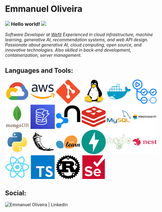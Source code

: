 # Emmanuel Oliveira

### <img src="https://github.com/TheDudeThatCode/TheDudeThatCode/blob/master/Assets/Hi.gif" width="29px"> Hello world!&nbsp;<img src="https://github.com/TheDudeThatCode/TheDudeThatCode/blob/master/Assets/Earth.gif" width="24px">

<p>
  <em>
    Software Developer at <a href="https://www.linkedin.com/company/wefitoficial/">Wefit</a> Experienced in cloud infrastructure, machine learning, generative AI, recommendation systems, and web API design. Passionate about generative AI, cloud computing, open source, and innovative technologies. Also skilled in back-end development, containerization, server management.
  </em>  
</p>

## Languages and Tools:
  <a href="https://github.com/emmanuel-oliveira"><img height="80" src="https://github.com/devicons/devicon/blob/master/icons/googlecloud/googlecloud-original.svg"></a>
  <a href="https://github.com/emmanuel-oliveira"><img height="80" src="https://github.com/devicons/devicon/blob/master/icons/amazonwebservices/amazonwebservices-original-wordmark.svg"></a>
  <a href="https://github.com/emmanuel-oliveira"><img height="80" src="https://github.com/devicons/devicon/blob/master/icons/git/git-plain.svg"></a>
  <a href="https://github.com/emmanuel-oliveira"><img height="80" src="https://github.com/devicons/devicon/blob/master/icons/linux/linux-original.svg"></a>
  <a href="https://github.com/emmanuel-oliveira"><img height="80" src="https://github.com/devicons/devicon/blob/master/icons/docker/docker-plain.svg"></a>
  <a href="https://github.com/emmanuel-oliveira"><img height="80" src="https://github.com/devicons/devicon/blob/master/icons/githubactions/githubactions-original.svg"></a>
  <a href="https://github.com/emmanuel-oliveira"><img height="80" src="https://github.com/devicons/devicon/blob/master/icons/mongodb/mongodb-original-wordmark.svg"></a>
  <a href="https://github.com/emmanuel-oliveira"><img height="80" src="https://github.com/devicons/devicon/blob/master/icons/dynamodb/dynamodb-original.svg"></a>
  <a href="https://github.com/emmanuel-oliveira"><img height="80" src="https://github.com/devicons/devicon/blob/master/icons/neo4j/neo4j-original.svg"></a>
  <a href="https://github.com/emmanuel-oliveira"><img height="80" src="https://github.com/devicons/devicon/blob/master/icons/redis/redis-plain.svg"></a>
  <a href="https://github.com/emmanuel-oliveira"><img height="80" src="https://github.com/devicons/devicon/blob/master/icons/mysql/mysql-original-wordmark.svg"></a>
  <a href="https://github.com/emmanuel-oliveira"><img height="80" src="https://github.com/devicons/devicon/blob/master/icons/elasticsearch/elasticsearch-original-wordmark.svg"></a>
  <a href="https://github.com/emmanuel-oliveira"><img height="80" src="https://github.com/devicons/devicon/blob/master/icons/python/python-original.svg"></a>
  <a href="https://github.com/emmanuel-oliveira"><img height="80" src="https://github.com/devicons/devicon/blob/master/icons/flask/flask-original.svg"></a>
  <a href="https://github.com/emmanuel-oliveira"><img height="80" src="https://github.com/devicons/devicon/blob/master/icons/scikitlearn/scikitlearn-original.svg"></a>
  <a href="https://github.com/emmanuel-oliveira"><img height="80" src="https://github.com/devicons/devicon/blob/master/icons/fastapi/fastapi-original.svg"></a>
  <a href="https://github.com/emmanuel-oliveira"><img height="80" src="https://github.com/devicons/devicon/blob/master/icons/nodejs/nodejs-line-wordmark.svg"></a>
  <a href="https://github.com/emmanuel-oliveira"><img height="80" src="https://github.com/devicons/devicon/blob/master/icons/nestjs/nestjs-original-wordmark.svg"></a>
  <a href="https://github.com/emmanuel-oliveira"><img height="80" src="https://github.com/devicons/devicon/blob/master/icons/react/react-original.svg"></a>
  <a href="https://github.com/emmanuel-oliveira"><img height="80" src="https://github.com/devicons/devicon/blob/master/icons/typescript/typescript-plain.svg"></a>
  <a href="https://github.com/emmanuel-oliveira"><img height="80" src="https://github.com/devicons/devicon/blob/master/icons/rust/rust-original.svg"></a>
  <a href="https://github.com/emmanuel-oliveira"><img height="80" src="https://github.com/devicons/devicon/blob/master/icons/selenium/selenium-original.svg"></a>

  
## Social:

<div align="center">
  <a href="https://www.linkedin.com/in/emmanuel-oliveiras">
    <img align="left" alt="Emmanuel Oliveira | Linkedin" height="80" src="https://github.com/TheDudeThatCode/TheDudeThatCode/blob/master/Assets/Linkedin.svg" />
  </a>
</div>
